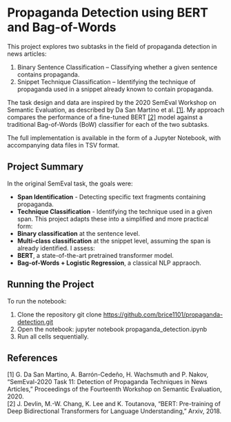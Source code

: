 # Propaganda Detection using BERT and Bag-of-Words

This project explores two subtasks in the field of propaganda detection in news articles:
1. Binary Sentence Classification – Classifying whether a given sentence contains propaganda.
2. Snippet Technique Classification – Identifying the technique of propaganda used in a snippet already known to contain propaganda.

The task design and data are inspired by the 2020 SemEval Workshop on Semantic Evaluation, as described by Da San Martino et al. [[1]](#1). My approach compares the performance of a fine-tuned BERT [[2]](#2) model against a traditional Bag-of-Words (BoW) classifier for each of the two subtasks.

The full implementation is available in the form of a Jupyter Notebook, with accompanying data files in TSV format.

## Project Summary
In the original SemEval task, the goals were:
- **Span Identification** - Detecting specific text fragments containing propaganda.
- **Technique Classification** - Identifying the technique used in a given span.
This project adapts these into a simplified and more practical form:
- **Binary classification** at the sentence level.
- **Multi-class classification** at the snippet level, assuming the span is already identified.
I assess:
- **BERT**, a state-of-the-art pretrained transformer model.
- **Bag-of-Words + Logistic Regression**, a classical NLP appraoch.

## Running the Project
To run the notebook:
1. Clone the repository
    git clone https://github.com/brice1101/propaganda-detection.git
2. Open the notebook:
    jupyter notebook propaganda_detection.ipynb
3. Run all cells sequentially.

## References
<a id="1">[1]</a>
G. Da San Martino, A. Barrón-Cedeño, H. Wachsmuth and P. Nakov, “SemEval-2020 Task 11: Detection of Propaganda Techniques in News Articles,” Proceedings of the Fourteenth Workshop on Semantic Evaluation, 2020.<br>
<a id="2">[2]</a>
J. Devlin, M.-W. Chang, K. Lee and K. Toutanova, “BERT: Pre-training of Deep Bidirectional Transformers for Language Understanding,” Arxiv, 2018. 
